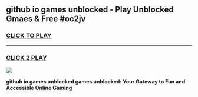 
## github io games unblocked - Play Unblocked Gmaes & Free #oc2jv
<h3>
<a href="https://news.freeplayer.one?title=github_io_games_unblocked&ref=03M">CLICK TO PLAY</a></h3>
<hr>

<h3>
<a href="https://news.freeplayer.one?title=github_io_games_unblocked&ref=03M">CLICK 2 PLAY</a>
  
</h3>

<a href="https://news.freeplayer.one?title=github_io_games_unblocked&ref=03M"><img src="https://clearcache.store/games.png"></a>


**github io games unblocked games unblocked: Your Gateway to Fun and Accessible Online Gaming**
